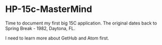 # HP-15c-MasterMind

Time to document my first big 15C application. The original dates back to Spring Break - 1982, Daytona, FL.

I need to learn more about GetHub and Atom first.
